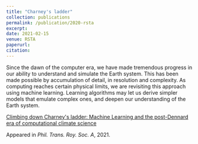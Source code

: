 ```yaml
---
title: "Charney's ladder"
collection: publications
permalink: /publication/2020-rsta
excerpt:
date: 2021-02-15
venue: RSTA
paperurl:
citation:
---
```


Since the dawn of the computer era, we have made tremendous progress in our ability to understand and simulate the Earth system. This has been made possible by accumulation of detail, in resolution and complexity. As computing reaches certain physical limits, we are revisiting this approach using machine learning. Learning algorithms may let us derive simpler models that emulate complex ones, and deepen our understanding of the Earth system.

[Climbing down Charney's ladder: Machine Learning and the post-Dennard era of computational climate science](https://royalsocietypublishing.org/doi/10.1098/rsta.2020.0085)

Appeared in <i>Phil. Trans. Roy. Soc. A</i>, 2021.

